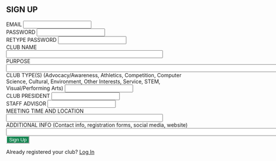 <html>
    <head>
        <style>
            .btn-custom {
                color: #fff;
                background-color: #198754;
                border-color: #ffffff;
            }
            .btn-custom:hover, .btn-custom:focus, .btn-custom:active, .btn-custom.active, .open>.dropdown-toggle.btn-custom {
                color: #fff;
                background-color: #157347;
                border-color: #ffffff;
            }
            /* The message box is shown when the user clicks on the password field */
            #message {
                display:none;            
                position: relative;
            }       
        </style>
        <script>
            const signup_url = "https://rebeccaaa.tk/api/club/post";
            // const signup_url = "http://localhost:8192/api/club/post";
            function signup(){
                // get user input
                var email = document.getElementById("username").value;
                var pwd = document.getElementById("password").value;
                var name = document.getElementById("name").value;
                var purpose = document.getElementById("purpose").value;
                var types = document.getElementById("types").value;
                var president = document.getElementById("president").value;
                var advisor = document.getElementById("advisor").value;
                var meeting = document.getElementById("meeting").value;
                var info = document.getElementById("info").value;
                // confirm requirements, matching
                securePassword();
                validatePassword();
                // store data in JavaScript object
                let data = {email: email, password: pwd, name: name, types: types, purpose: purpose, president: president, advisor: advisor, meeting: meeting, info: info, official: null};
                console.log(data);
                const options = {
                    method: 'POST',
                    mode: 'cors',
                    cache: 'no-cache',
                    credentials: 'include',
                    headers: {
                    'Content-Type': 'application/json'
                    },
                    body: JSON.stringify(data), // convert to JSON
                };
                fetch(signup_url, options)
                .then(response => {
                // check for response errors
                if (response.status !== 201) {
                    error('POST API response failure: ' + response.status);
                    return;
                }
                // valid response
                console.log(data);
                // redirect on successful login
                window.location.href = "{{ site.baseurl }}/clubs";
                })
                // catch fetch errors (ie Nginx ACCESS to server blocked)
                .catch(err => {
                    error(err + " " + url);
                });
            }
            // Something went wrong with actions or responses
            function error(err) {
                // log as Error in console
                console.log(err);
            }
        </script>
    </head>
    <body>
        <div class="bg-success w-50 mx-auto m-5">
            <h2 class="text-light mx-5 pt-5">SIGN UP</h2>
            <!-- 'email' is mapped to 'username' for Spring Security -->
            <div class="mb-3 px-5">
                <label class="form-label" for="username">EMAIL</label>
                <input class="form-control" type="email" id="username" name="username" size="20" required>
            </div>
            <div class="mb-3 px-5">
                <label class="form-label" for="password">PASSWORD</label>
                <input class="form-control" type="password" id="password" name="password" size="20" required>
                <p id="message">Password must be a minmum of 8 characters, with at least one number, one uppercase, and one lowercase letter.</p>
            </div>
            <div class="mb-3 px-5">
                <label class="form-label" for="password">RETYPE PASSWORD</label>
                <input class="form-control" type="password" id="confirm_password" name="password" size="20" required>
            </div>
            <div class="mb-3 px-5">
                <label class="form-label" for="name">CLUB NAME</label>
                <input class="form-control" type="text" id="name" name="name" size="50" required>
            </div>
            <div class="mb-3 px-5">
                <label class="form-label" for="purpose">PURPOSE</label>
                <input class="form-control" type="text" id="purpose" name="purpose" size="250" required>
            </div>
            <div class="mb-3 px-5">
                <label class="form-label" for="types">CLUB TYPE(S)</label>
                <label class="form-label">(Advocacy/Awareness, Athletics, Competition, Computer Science, Cultural, Environment, Other Interests, Service, STEM, Visual/Performing Arts)</label>
                <input class="form-control" type="text" id="types" name="types" size="20" required>
            </div>
            <div class="mb-3 px-5">
                <label class="form-label" for="president">CLUB PRESIDENT</label>
                <input class="form-control" type="text" id="president" name="president" size="20" required>
            </div>
            <div class="mb-3 px-5">
                <label class="form-label" for="advisor">STAFF ADVISOR</label>
                <input class="form-control" type="text" id="advisor" name="advisor" size="20" required>
            </div>
            <div class="mb-3 px-5">
                <label class="form-label" for="meeting">MEETING TIME AND LOCATION</label>
                <input class="form-control" type="text" id="meeting" name="meeting" size="50" required>
            </div>
            <div class="mb-3 px-5">
                <label class="form-label" for="info">ADDITIONAL INFO</label>
                <label class="form-label">(Contact info, registration forms, social media, website)</label>
                <input class="form-control" type="text" id="info" name="info" size="200">
            </div>
            <button class="btn btn-custom text-nowrap text-light my-3 mx-5" type="submit" onclick="signup()">Sign Up</button>
            <div class="text-light mx-5 pb-3">
                <p class="login">Already registered your club? <a class="text-light" href="{{ site.baseurl }}/login">Log In</a></p>
            </div>
        </div>
        <script>
             function validatePassword(){
                if(password.value != confirm_password.value){
                    confirm_password.setCustomValidity("Passwords Don't Match"); // form won't be submitted
                } else {
                    confirm_password.setCustomValidity(''); // matching
                }
                confirm_password.reportValidity();
            }
            // Get references to the password and confirm_password input fields
            const password = document.getElementById("password");
            const confirm_password = document.getElementById("confirm_password");
            // Add an event listener to the confirm_password field that calls validatePassword() on input
            confirm_password.addEventListener("input", validatePassword);
            var myInput = document.getElementById("password");
            // When the user clicks on the password field, show the message box
            myInput.onfocus = function() {
                document.getElementById("message").style.display = "block";
            }
            // When the user clicks outside of the password field, hide the message box
            myInput.onblur = function() {
                document.getElementById("message").style.display = "none";
            }
            // When the user starts to type something inside the password field
            password.addEventListener("input", securePassword);
            function securePassword() {
                // Validate lowercase letters
                var lowerCaseLetters = /[a-z]/g;
                if(myInput.value.match(lowerCaseLetters)) {  
                } else {
                    myInput.setCustomValidity("Password Doesn't Meet Requirements");
                    myInput.reportValidity();
                }
                // Validate capital letters
                var upperCaseLetters = /[A-Z]/g;
                if(myInput.value.match(upperCaseLetters)) {  
                } else {
                    myInput.setCustomValidity("Password Doesn't Meet Requirements");
                    myInput.reportValidity();
                }
                // Validate numbers
                var numbers = /[0-9]/g;
                if(myInput.value.match(numbers)) {  
                } else {
                    myInput.setCustomValidity("Password Doesn't Meet Requirements");
                    myInput.reportValidity();
                }
                // Validate length
                if(myInput.value.length >= 8) {
                } else {
                    myInput.setCustomValidity("Password Doesn't Meet Requirements");
                    myInput.reportValidity();
                }
            }
        </script>
    </body>

</html>
